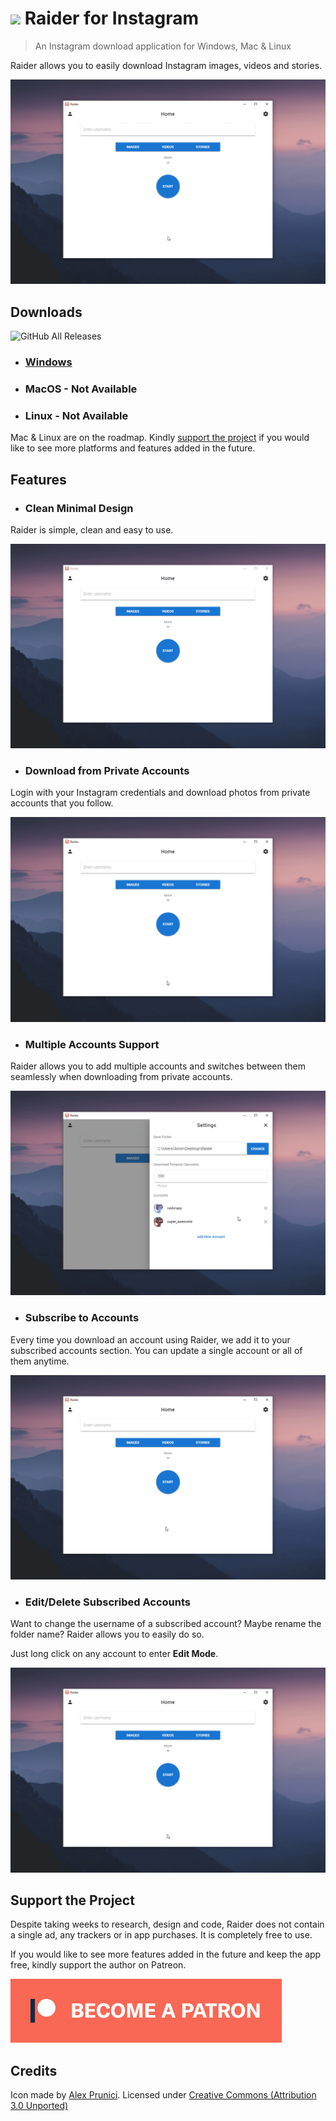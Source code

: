 # <img src="icons/icon.ico" height="30px" /> Raider for Instagram
> An Instagram download application for Windows, Mac & Linux

Raider allows you to easily download Instagram images, videos and stories.

![Demo GIF](showcase/demo.gif)

## Downloads

![GitHub All Releases](https://img.shields.io/github/downloads/assetkid/raider-release/total?style=for-the-badge)

* ### [Windows](https://github.com/AssetKid/raider-release/releases/latest)
* ### MacOS - Not Available
* ### Linux - Not Available

Mac & Linux are on the roadmap. Kindly [support the project](#support-the-project) if you would like to see more platforms and features added in the future.

## Features

* ### Clean Minimal Design

Raider is simple, clean and easy to use.

![Main UI GIF](showcase/main_ui.gif)

* ### Download from Private Accounts

Login with your Instagram credentials and download photos from private accounts that you follow.

![Add Account GIF](showcase/add_account.gif)

* ### Multiple Accounts Support

Raider allows you to add multiple accounts and switches between them seamlessly when downloading from private accounts.

![Multi Accounts GIF](showcase/multi_accounts.gif)

* ### Subscribe to Accounts

Every time you download an account using Raider, we add it to your subscribed accounts section. You can update a single account or all of them anytime.

![Update All Accounts GIF](showcase/update_all.gif)

* ### Edit/Delete Subscribed Accounts

Want to change the username of a subscribed account? Maybe rename the folder name? Raider allows you to easily do so.

Just long click on any account to enter **Edit Mode**.

![Edit Account GIF](showcase/edit_account.gif)

## Support the Project

Despite taking weeks to research, design and code, Raider does not contain a single ad, any trackers or in app purchases. It is completely free to use.

If you would like to see more features added in the future and keep the app free, kindly support the author on Patreon.

<a href="https://www.patreon.com/assetkid" target="_blank" rel="noopener noreferrer">![Be A Patron](icons/patreon.png)</a>

## Credits

Icon made by [Alex Prunici](https://www.iconfinder.com/AlexAPR). Licensed under [Creative Commons (Attribution 3.0 Unported)](https://creativecommons.org/licenses/by/3.0/)

<!--- Wallpaper https://www.pexels.com/photo/silhouette-of-mountains-during-dawn-1809644/ --->
